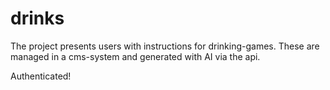 # drinks

The project presents users with instructions for drinking-games. These are managed in a cms-system and generated with AI via the api.

Authenticated!
